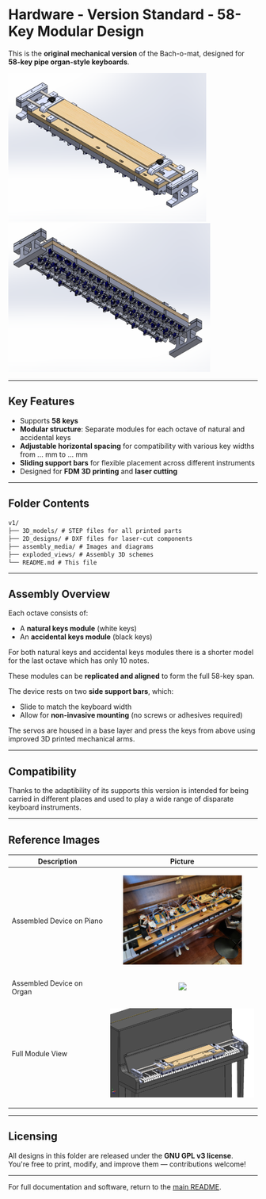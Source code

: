 # Hardware - Version Standard - 58-Key Modular Design

This is the **original mechanical version** of the Bach-o-mat, designed for **58-key pipe organ-style keyboards**.

<img src="assembly_media/complete_device_1.png" height="300"/> <img src="assembly_media/complete_device_2.png" height="300"/>

---

## Key Features

- Supports **58 keys**
- **Modular structure**: Separate modules for each octave of natural and accidental keys
- **Adjustable horizontal spacing** for compatibility with various key widths from ... mm to ... mm
- **Sliding support bars** for flexible placement across different instruments
- Designed for **FDM 3D printing** and **laser cutting**

---

## Folder Contents

```
v1/
├── 3D_models/ # STEP files for all printed parts
├── 2D_designs/ # DXF files for laser-cut components
├── assembly_media/ # Images and diagrams
├── exploded_views/ # Assembly 3D schemes
└── README.md # This file
```

---

## Assembly Overview

Each octave consists of:
- A **natural keys module** (white keys)
- An **accidental keys module** (black keys)

For both natural keys and accidental keys modules there is a shorter model for the last octave which has only 10 notes.

These modules can be **replicated and aligned** to form the full 58-key span.

The device rests on two **side support bars**, which:
- Slide to match the keyboard width
- Allow for **non-invasive mounting** (no screws or adhesives required)

The servos are housed in a base layer and press the keys from above using improved 3D printed mechanical arms.

---

## Compatibility

Thanks to the adaptibility of its supports this version is intended for being carried in different places and used to play a wide range of disparate keyboard instruments.

---

## Reference Images

| Description | Picture |
|-------------|---------|
| Assembled Device on Piano  | <p align="center"><img src="assembly_media/6_completed2.jpg" height="180"/></p> |
| Assembled Device on Organ  | <p align="center"><img src="assembly_media/7_setup_on_organ.jpg" height="180"/></p> |
| Full Module View           | <p align="center"><img src="assembly_media/device_on_piano_2.png" height="180"/></p> |

---

## Licensing

All designs in this folder are released under the **GNU GPL v3 license**.  
You're free to print, modify, and improve them — contributions welcome!

---

For full documentation and software, return to the [main README](../../README.md).
